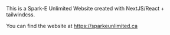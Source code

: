 This is a Spark-E Unlimited Website created with NextJS/React + tailwindcss.

You can find the website at https://sparkeunlimited.ca